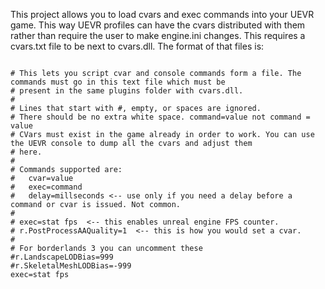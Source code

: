 This project allows you to load cvars and exec commands into your UEVR game. This way UEVR profiles can have the cvars distributed with them rather than require the user to make engine.ini changes.
This requires a cvars.txt file to be next to cvars.dll. The format of that files is:

<code>
# This lets you script cvar and console commands form a file. The commands must go in this text file which must be
# present in the same plugins folder with cvars.dll.
#
# Lines that start with #, empty, or spaces are ignored.
# There should be no extra white space. command=value not command = value
# CVars must exist in the game already in order to work. You can use the UEVR console to dump all the cvars and adjust them
# here.
#
# Commands supported are:
#   cvar=value
#   exec=command
#   delay=millseconds <-- use only if you need a delay before a command or cvar is issued. Not common.
#
# exec=stat fps  <-- this enables unreal engine FPS counter.
# r.PostProcessAAQuality=1  <-- this is how you would set a cvar.
#
# For borderlands 3 you can uncomment these
#r.LandscapeLODBias=999
#r.SkeletalMeshLODBias=-999
exec=stat fps
</code>
